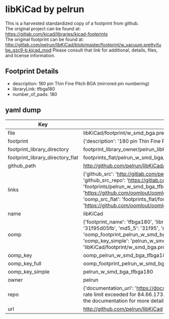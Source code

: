 # libKiCad by pelrun  
This is a harvested standardized copy of a footprint from github.  
The original project can be found at:  
https://gitlab.com/kicad/libraries/kicad-footprints  
The original footprint can be found at:
http://gitlab.com/pelrun/libKiCad/blob/master/footprint/w_vacuum.pretty/tube_gzc9-b.kicad_mod
Please consult that link for additional, details, files, and license information.  
## Footprint Details
* description: 180 pin Thin Fine Pitch BGA (mirrored pin numbering)  
* libraryLink: tfbga180  
* number_of_pads: 180  
## yaml dump  
| Key | Value |  
| --- | --- |  
| file | libKiCad/footprint/w_smd_bga.pretty/tfbga180.kicad_mod |  
| footprint | {'description': '180 pin Thin Fine Pitch BGA (mirrored pin numbering)', 'libraryLink': 'tfbga180', 'number_of_pads': 180} |  
| footprint_library_directory | footprint_library_owner/pelrun_libKiCad |  
| footprint_library_directory_flat | footprints_flat/pelrun_w_smd_bga_tfbga180/working |  
| github_path | http://github.com/pelrun/libKiCad/blob/master/footprint/w_smd_bga.pretty/tfbga180.kicad_mod |  
| links | {'github_src': 'http://gitlab.com/pelrun/libKiCad/blob/master/footprint/w_vacuum.pretty/tube_gzc9-b.kicad_mod', 'github_src_repo': 'https://gitlab.com/kicad/libraries/kicad-footprints', 'oomp_bot': 'footprints/pelrun_w_smd_bga_tfbga180/working', 'oomp_bot_github': 'https://github.com/oomlout/oomlout_oomp_footprint_bot/tree/main/footprints/pelrun_w_smd_bga_tfbga180/working', 'oomp_src_flat': 'footprints_flat/footprints_flat/pelrun_w_smd_bga_tfbga180/working', 'oomp_src_flat_github': 'https://github.com/oomlout/oomlout_oomp_footprint_src/tree/main/footprints_flat/pelrun_w_smd_bga_tfbga180/working'} |  
| name | libKiCad |  
| oomp | {'footprint_name': 'tfbga180', 'library_name': 'w_smd_bga', 'md5': '31f95d05fb504f634d320549dd4297f2', 'md5_10': '31f95d05fb', 'md5_5': '31f95', 'md5_6': '31f95d', 'oomp_key': 'oomp_pelrun_w_smd_bga_tfbga180', 'oomp_key_extra': 'oomp_footprint_pelrun_w_smd_bga_tfbga180', 'oomp_key_full': 'oomp_footprint_pelrun_w_smd_bga_tfbga180_31f95d', 'oomp_key_simple': 'pelrun_w_smd_bga_tfbga180', 'original_filename': 'libKiCad/footprint/w_smd_bga.pretty/tfbga180.kicad_mod', 'owner_name': 'pelrun'} |  
| oomp_key | oomp_pelrun_w_smd_bga_tfbga180 |  
| oomp_key_full | oomp_footprint_pelrun_w_smd_bga_tfbga180 |  
| oomp_key_simple | pelrun_w_smd_bga_tfbga180 |  
| owner | pelrun |  
| repo | {'documentation_url': 'https://docs.github.com/rest/overview/resources-in-the-rest-api#rate-limiting', 'message': "API rate limit exceeded for 84.66.173.59. (But here's the good news: Authenticated requests get a higher rate limit. Check out the documentation for more details.)"} |  
| url | http://github.com/pelrun/libKiCad |  

